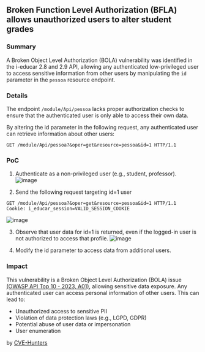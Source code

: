 ## Broken Function Level Authorization (BFLA) allows unauthorized users to alter student grades

### Summary

A Broken Object Level Authorization (BOLA) vulnerability was identified in the i-educar 2.8 and 2.9 API, allowing any authenticated low-privileged user to access sensitive information from other users by manipulating the `id` parameter in the `pessoa` resource endpoint. 


### Details

The endpoint `/module/Api/pessoa` lacks proper authorization checks to ensure that the authenticated user is only able to access their own data.

By altering the id parameter in the following request, any authenticated user can retrieve information about other users:

`GET /module/Api/pessoa?&oper=get&resource=pessoa&id=1 HTTP/1.1
`

### PoC

1. Authenticate as a non-privileged user (e.g., student, professor).
![image](https://github.com/user-attachments/assets/bc3ac579-2633-4d43-b2e4-4235c56fb4e7)

2. Send the following request targeting id=1 user
```
GET /module/Api/pessoa?&oper=get&resource=pessoa&id=1 HTTP/1.1
Cookie: i_educar_session=VALID_SESSION_COOKIE
```
![image](https://github.com/user-attachments/assets/5aa2edd8-83f9-48f2-ac3b-46cde2a26029)

3. Observe that user data for id=1 is returned, even if the logged-in user is not authorized to access that profile.
![image](https://github.com/user-attachments/assets/4349ff5b-6600-4b26-9643-b0a0ad461fb5)

4. Modify the id parameter to access data from additional users.


### Impact
This vulnerability is a Broken Object Level Authorization (BOLA) issue [(OWASP API Top 10 - 2023, A01)](https://owasp.org/API-Security/editions/2023/en/0xa1-broken-object-level-authorization/), allowing sensitive data exposure. Any authenticated user can access personal information of other users. This can lead to:

- Unauthorized access to sensitive PII
- Violation of data protection laws (e.g., LGPD, GDPR)
- Potential abuse of user data or impersonation
- User enumeration


by [CVE-Hunters](https://github.com/Sec-Dojo-Cyber-House/cve-hunters)
